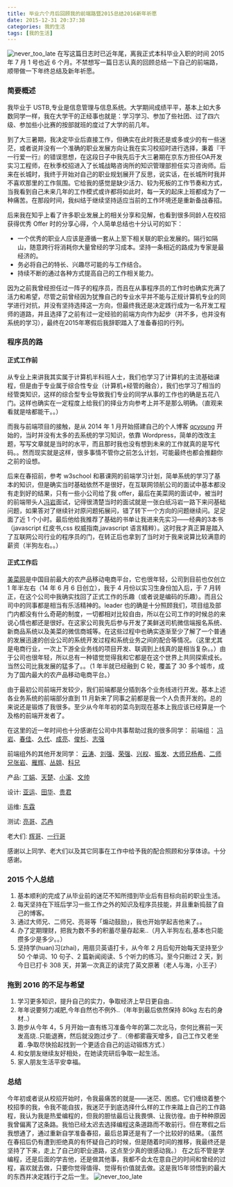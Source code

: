 ```yaml
---
title: 毕业六个月后回顾我的前端路暨2015总结2016新年祈愿
date: 2015-12-31 20:37:38
categories: 我的生活
tags: [我的生活]
---
```


![never_too_late](http://qcyoung.qiniudn.com/qcyoung/毕业六个月后回顾我的前端路暨2015总结2016新年祈愿/2015_2016.jpg)
在写这篇日志时已近年尾，离我正式本科毕业入职的时间 2015 年 7 月 1 号也近 6 个月。不禁想写一篇日志认真的回顾总结一下自己的前端路，顺带做一下年终总结及新年祈愿。

### 简要概述

我毕业于 USTB,专业是信息管理与信息系统。大学期间成绩平平，基本上如大多数同学一样，我在大学干的正经事也就是：学习学习、参加了些社团、过了四六级、参加些小比赛的按部就班的度过了大学的前几年。

到了大三暑期，我决定毕业后直接工作，但确实在此时我还是或多或少的有一些迷茫，或者说并没有一个准确的职业发展方向让我在实习校招时进行选择，秉着『干一行爱一行』的错误思想，在这段日子中我先后于大三暑期在京东方担任OA开发实习工程师，在秋季校招进入了长城战略咨询所的知识管理部担任实习咨询师。后来在长城时，我终于开始对自己的职业规划展开了反思，说实话，在长城所时我并不喜欢那里的工作氛围。它给我的感觉是缺少活力、较为死板的工作节奏和方式，当我看到自己未来几年的工作模式或许都将如此时，每一天的起床上班都成为了一种痛苦。在那段时间，我纠结于继续坚持适应当前的工作环境还是重新备战春招。

后来我在知乎上看了许多职业发展上的相关分享和见解，也看到很多同龄人在校招获得优秀 Offer 时的分享心得，个人简单总结也十分认可的如下：
- 一个优秀的职业人应该是遵循一套从上至下相关联的职业发展的。隔行如隔山，随意跨行将消耗你大量曾经的学习成本。坚持一条相近的路成为专家是最经济的。
- 务必将自己的特长、兴趣尽可能的与工作结合。
- 持续不断的通过各种方式提高自己的工作相关能力。

因为之前我曾经担任过一阵子的程序员，而且在从事程序员的工作时也确实充满了活力和希望，尽管之前曾经因为犹豫自己的专业水平并不能与正规计算机专业的同学进行对抗，并没有坚持选择这一方向，但最终我还是决定践行成为一名开发工程师的道路，并且选择了之前有过一定经验的前端方向作为起步（并不多，也并没有系统的学习），最终在2015年寒假后我辞职踏入了准备春招的行列。

### 程序员的路

#### 正式工作前

从专业上来讲我其实属于计算机半科班人士，我们也学习了计算机的主流基础课程，但是由于专业属于综合性专业（计算机+经管的融合），我们也学习了相当的经管类知识，这样的综合型专业导致我们专业的同学从事的工作也的确是五花八门。这样也确实在一定程度上给我们的择业方向参考上并不是那么明确。（直观来看就是啥都能干。。）

而我与前端项目的接触，是从 2014 年 1 月开始搭建自己的个人博客 [qcyoung](http://qcyoung.com) 开始的，当时并没有太多的去系统的学习知识，依靠 Wordpress，简单的改改主题，写写文章就是当时的水平，而且那时我也没有想到未来的工作就真的是写代码。。然而现实就是这样，很多事情不管你之前怎么计划，可能最终也都会推翻你之前的设想。

后来在春招前，参考 w3school 和慕课网的前端学习计划，简单系统的学习了基本的知识，但是确实当时基础依然不是很好，在互联网领航公司的面试中基本都没有走到好的结果，只有一些小公司给了我 offer，最后在美菜网的面试中，被当时的前端带头人[冯岩](https://www.zhihu.com/people/feng-yan)面试，记得很清楚当时的面试就是一张白纸冯岩一路下来问基础问题，如果答对了继续针对原问题拓展问，错了转下一个方向的问题继续问。足足面了近 1 个小时。最后他给我推荐了基础的书单让我进来先实习——经典的3本书（javascript 红皮书,css 权威指南,javascript 语言精粹）。这时我才真正算是踏入了互联网公司行业的程序员的门，在转正后也拿到了当时对于我来说算比较满意的薪资（半狗左右。。）

#### 正式工作后

[美菜网](http://www.meicai.cn/)是中国目前最大的农产品移动电商平台，它也很年轻，公司到目前也仅创立 1 年半左右（14 年 6 月 6 日创立），我于 4 月份以实习生身份加入后，于 7 月转正，在这个公司中我确实找回了正式工作的乐趣（或者说是编码的乐趣）。而且公司中的同事都是相当有乐活精神的。leader 也的确是十分照顾我们，项目组及部门内都没有什么奇葩的制度，一切都相对比较自由，所以在公司工作的时候总的来说心情也都还是很好。在这家公司我先后参与开发了美鲜送司机微信端报名系统、新商品系统以及美菜的微信商城等。在这些过程中也确实逐渐至少了解了一个普通的发展迅速的创业公司的系统开发过程和系统业务之间的配合等情况。（这里尤其是电商行业，一次上下游全业务线的项目开发、联调到上线真的是相当复杂。。）由于公司也很年轻，所以总有一种错觉觉得我和它都是在这个世界上共同探索成长。当然公司比我发展的猛多了。。（1 年半就已经融到 C 轮，覆盖了 30 多个城市，成为了国内最大的农产品移动电商平台。）

由于最初公司前端开发较少，我们前端都是分插到各个业务线进行开发。基本上述各业务系统的前端部分直到 11 月新来了同事之前都是我一个人负责开发的。总的来说还是锻炼了我很多。至少从今年年初的菜鸟到现在基本上我应该已经算是一个及格的前端开发者了。

在这里的近一年时间也十分感谢在公司中共事帮助过我的很多同学：
前端组：
[冯岩](https://www.zhihu.com/people/feng-yan)、[春佳](https://github.com/silvialiu)、[久代](https://github.com/cuijiudai)、[成亮](https://github.com/yamakasiluke)、[俊杉]()、[志强]()

前端组外的其他开发同学：
[云涛](https://github.com/albertyann)、[刘强](#0)、[荣强](#0)、[兴权](#0)、[振发](#0)、[大师兄杨希](#0)、[二师兄张岩](#0)、[雁辉](#0)、[丛姐](#0)、[科兄](#0)

产品:
[丁娟](#0)、[天楚](#0)、[小溪](#0)、[文帅](#0)

设计:
[亚运](#0)、[田华](#0)、[贵君](#0)

运维:
[东霖](#0)

测试:
[亮哥](#0)、[芯冉](#0)

老大们:
[辉哥](#0)、[一行哥](#0)

感谢以上同学、老大们以及其它同事在工作中给予我的配合照顾和分享体谅。十分感谢。

### 2015 个人总结

1. 基本顺利的完成了从毕业前的迷茫不知所措到毕业后有目标向前的职业生活。
2. 每天坚持在下班后学习一些工作之外的知识及程序员技能，并且重新捣鼓了自己的博客。
3. 通过大师兄、二师兄、亮哥等「煽动鼓励」，我也开始学起吉他来了。。
4. 办了定期理财，把我为数不多的积蓄尽量存起来..（月入半狗左右,基本也只能攒多少是多少。。）
5. 坚持学(huan)习(zhai)，用扇贝英语打卡，从今年 2 月后旬开始每天坚持至少 50 个单词、10 句子、2 篇新闻阅读、5 个听力的练习。至今只断过 2 天，到今日已打卡 308 天，并第一次真正的读完了英文原著（老人与海，小王子）

### 拖到 2016 的不足与希望

1. 学习更多知识，提升自己的实力，争取经济上早日更自由..
2. 年年说要努力减肥,今年自然也不例外..（年年到最后依然保持 80kg 左右的身材..）
3. 跑步从今年 4，5 月开始一直有练习准备今年的第二次北马，奈何比赛前一天发高烧..只能退赛，然后就没跑过步了..（帝都雾霾天增多，自己工作又老坐着..争取尽快拾起找到一个更适合自己的运动锻炼方式.）
4. 和女朋友继续友好相处，在她读完研后争取一起生活。
5. 家人朋友生活平安幸福。

### 总结

今年初或者说从校招开始时，令我最痛苦的就是——迷茫、困惑。它们缠绕着整个校招季的我，令我不能自拔，我迷茫于到底选择什么样的工作来踏上自己的工作路程，我认为我是热爱编程的，但我的胆怯最后让我畏惧、让我彷徨。由于种种原因我曾偏离了这条路。我怕已经太迟去选择编程这条道路而不敢前行。但在寒假之后我想通了，通过重新自学准备春招，最后总算还是有了一个比较好的结果。（虽然在春招后仍有遭到拒绝真的有怀疑自己的时候，但是随着时间的推移，我最终还是坚持了下来，走上了自己的职业道路，这点至少真的很感动我。）
在之后不管是学编程，还是后面的学吉他，还是做其他事，我都不会太在意自己的时间和曾经的过程，喜欢就去做，只要你觉得值得、觉得有价值就去做。这是我15年领悟到的最大的东西并决定践行于之后一生。
![never_too_late](http://qcyoung.qiniudn.com/qcyoung/毕业六个月后回顾我的前端路暨2015总结2016新年祈愿/never_too_late.jpg)





 